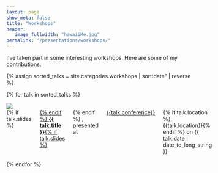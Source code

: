 ```yaml
---
layout: page
show_meta: false
title: "Workshops"
header:
   image_fullwidth: "hawaiiMe.jpg"
permalink: "/presentations/workshops/"
---
```

I've taken part in some interesting workshops. Here are some of my contributions.

{% assign sorted_talks = site.categories.workshops | sort:date" | reverse %}

{% for talk in sorted_talks %}
<div class="row" markdown="1">
<div class="small-2 columns"><img src="{{talk.image}}"></div>
<div class="small-10 columns">
{% if talk.slides %}<a href="{{ talk.slides }}" target="_blank">{% endif %}  <strong>{{ talk.title }}</strong>{% if talk.slides %}</a>{% endif %} , presented  at <a href="{{talk.url}}" target="_blank">{{talk.conference}}</a>{% if talk.location %}, {{talk.location}}{% endif %} on {{ talk.date | date_to_long_string }}
</div>
</div>
<br/>
{% endfor %}


